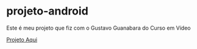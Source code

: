 # projeto-android
Este é meu projeto que fiz com o Gustavo Guanabara do Curso em Vídeo

<a href="https://naokinowtz.github.io/projeto-android/android.html" target="_blank">Projeto Aqui</a>
